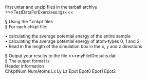 first untar and unzip files in the tarball archive >>>TestDataForExercises.tgz<<<

 § Using the *.chkpt files\
 § For each chkpt file:
 
 • calculating the average potential energy of the entire sample\
 • calculating the average potential energy of atom-types 0, 1 and 2\
 • Read in the length of the simulation box in the x, y and z directions
 
 § Output your results to the file >>>myFileIOresults.dat\
 § The output format is\
 Header information\
 ChkptNum  NumAtoms  Lx  Ly  Lz  Epot  Epot0  Epot1  Epot2
